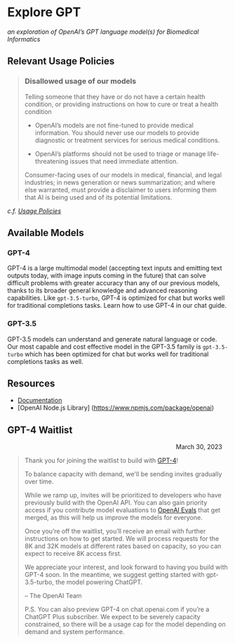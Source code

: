 # Explore GPT
*an exploration of OpenAI’s GPT language model(s) for Biomedical Informatics*

## Relevant Usage Policies

> ### Disallowed usage of our models
> 
> Telling someone that they have or do not have a certain health condition, or providing instructions on how to cure or treat a health condition
> 
> * OpenAI’s models are not fine-tuned to provide medical information. You should never use our models to provide diagnostic or treatment services for serious medical conditions.
> 
> * OpenAI’s platforms should not be used to triage or manage life-threatening issues that need immediate attention.
> 
> Consumer-facing uses of our models in medical, financial, and legal industries; in news generation or news summarization; and where else warranted, must provide a disclaimer to users informing them that AI is being used and of its potential limitations.

*c.f. [Usage Policies](https://openai.com/policies/usage-policies)*

## Available Models

### GPT-4

GPT-4 is a large multimodal model (accepting text inputs and emitting text outputs today, with image inputs coming in the future) that can solve difficult problems with greater accuracy than any of our previous models, thanks to its broader general knowledge and advanced reasoning capabilities. Like `gpt-3.5-turbo`, GPT-4 is optimized for chat but works well for traditional completions tasks. Learn how to use GPT-4 in our chat guide.

### GPT-3.5

GPT-3.5 models can understand and generate natural language or code. Our most capable and cost effective model in the GPT-3.5 family is `gpt-3.5-turbo` which has been optimized for chat but works well for traditional completions tasks as well.


## Resources

* [Documentation](https://platform.openai.com/docs)
* [OpenAI Node.js Library] (https://www.npmjs.com/package/openai)

## GPT-4 Waitlist

<div style="text-align: right; padding-right: 1em;">March 30, 2023</div>

> Thank you for joining the waitlist to build with [GPT-4](https://openai.com/research/gpt-4)!
>  
> To balance capacity with demand, we'll be sending invites gradually over time.
>  
> While we ramp up, invites will be prioritized to developers who have previously build with the OpenAI API. You can also gain priority access if you contribute model evaluations to [OpenAI Evals](https://github.com/openai/evals) that get merged, as this will help us improve the models for everyone.
> 
> Once you’re off the waitlist, you’ll receive an email with further instructions on how to get started. We will process requests for the 8K and 32K models at different rates based on capacity, so you can expect to receive 8K access first.
> 
> We appreciate your interest, and look forward to having you build with GPT-4 soon. In the meantime, we suggest getting started with gpt-3.5-turbo, the model powering ChatGPT.
> 
> – The OpenAI Team
> 
> P.S. You can also preview GPT-4 on chat.openai.com if you’re a ChatGPT Plus subscriber. We expect to be severely capacity constrained, so there will be a usage cap for the model depending on demand and system performance.